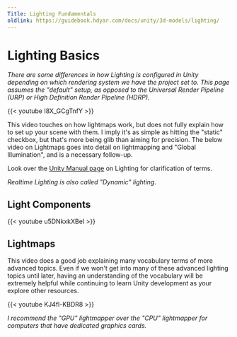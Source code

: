 ```yaml
---
Title: Lighting Fundamentals
oldlink: https://guidebook.hdyar.com/docs/unity/3d-models/lighting/
---
```


# Lighting Basics

*There are some differences in how Lighting is configured in Unity depending on which rendering system we have the project set to. This page assumes the "default" setup, as opposed to the Universal Render Pipeline (URP) or High Definition Render Pipeline (HDRP).*

{{< youtube I8X_GCgTnfY >}}

This video touches on how lightmaps work, but does not fully explain how to set up your scene with them. I imply it's as simple as hitting the "static" checkbox, but that's more being glib than aiming for precision. The below video on Lightmaps goes into detail on lightmapping and "Global Illumination", and is a necessary follow-up.

Look over the [Unity Manual page](https://docs.unity3d.com/Manual/LightingOverview.html) on Lighting for clarification of terms.

*Realtime Lighting is also called "Dynamic" lighting*.

## Light Components
{{< youtube u5DNkxkXBeI >}}

## Lightmaps
This video does a good job explaining many vocabulary terms of more advanced topics. Even if we won't get into many of these advanced lighting topics until later, having an understanding of the vocabulary will be extremely helpful while continuing to learn Unity development as your explore other resources.

{{< youtube KJ4fl-KBDR8 >}}

*I recommend the "GPU" lightmapper over the "CPU" lightmapper for computers that have dedicated graphics cards.*
